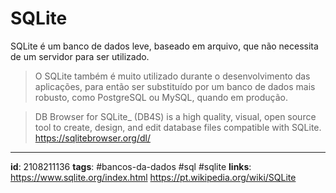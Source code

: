 # SQLite

SQLite é um banco de dados leve, baseado em arquivo, que não necessita de um servidor para ser utilizado.

> O SQLite também é muito utilizado durante o desenvolvimento das aplicações, para então ser substituído por um banco de dados mais robusto, como PostgreSQL ou MySQL, quando em produção.



>  DB Browser for SQLite_ (DB4S) is a high quality, visual, open source tool to create, design, and edit database files compatible with SQLite.
> https://sqlitebrowser.org/dl/

---
**id**:  2108211136
**tags**: #bancos-da-dados #sql #sqlite
**links**:
https://www.sqlite.org/index.html
https://pt.wikipedia.org/wiki/SQLite